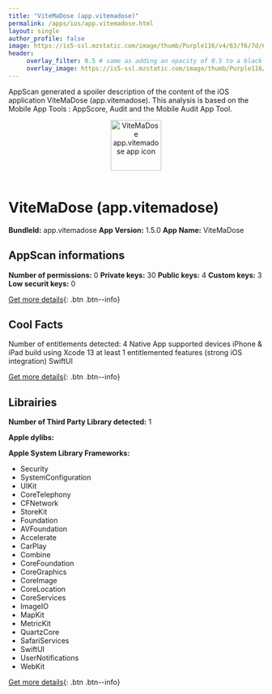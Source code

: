```yaml
---
title: "ViteMaDose (app.vitemadose)"
permalink: /apps/ios/app.vitemadose.html
layout: single
author_profile: false
image: https://is5-ssl.mzstatic.com/image/thumb/Purple116/v4/63/f6/7d/63f67d7d-1524-9205-eb34-866f5d08ad6d/AppIcon-0-1x_U007emarketing-0-7-0-85-220.png/512x512bb.jpg
header: 
     overlay_filter: 0.5 # same as adding an opacity of 0.5 to a black background
     overlay_image: https://is5-ssl.mzstatic.com/image/thumb/Purple116/v4/63/f6/7d/63f67d7d-1524-9205-eb34-866f5d08ad6d/AppIcon-0-1x_U007emarketing-0-7-0-85-220.png/512x512bb.jpg
---
```

AppScan generated a spoiler description of the content of the iOS application ViteMaDose (app.vitemadose). This analysis is based on the Mobile App Tools : AppScore, Audit and the Mobile Audit App Tool.

  
  
<div style="text-align: center;"><img src="https://is5-ssl.mzstatic.com/image/thumb/Purple116/v4/63/f6/7d/63f67d7d-1524-9205-eb34-866f5d08ad6d/AppIcon-0-1x_U007emarketing-0-7-0-85-220.png/512x512bb.jpg" width="100" height="100" alt="ViteMaDose app.vitemadose app icon"></div></br>
  
# ViteMaDose (app.vitemadose)

**BundleId:** app.vitemadose
**App Version:** 1.5.0
**App Name:** ViteMaDose


## AppScan informations 

**Number of permissions:** 0
**Private keys:** 30
**Public keys:** 4
**Custom keys:** 3
**Low securit keys:** 0
  
[Get more details](/pricing.html){: .btn .btn--info}

## Cool Facts

Number of entitlements detected: 4
Native App
supported devices iPhone & iPad
build using Xcode 13
at least 1 entitlemented features (strong iOS integration)
SwiftUI
  
[Get more details](/pricing.html){: .btn .btn--info}

## Librairies 
**Number of Third Party Library detected:** 1

**Apple dylibs:**


**Apple System Library Frameworks:**
- Security
- SystemConfiguration
- UIKit
- CoreTelephony
- CFNetwork
- StoreKit
- Foundation
- AVFoundation
- Accelerate
- CarPlay
- Combine
- CoreFoundation
- CoreGraphics
- CoreImage
- CoreLocation
- CoreServices
- ImageIO
- MapKit
- MetricKit
- QuartzCore
- SafariServices
- SwiftUI
- UserNotifications
- WebKit


  
[Get more details](/pricing.html){: .btn .btn--info}

